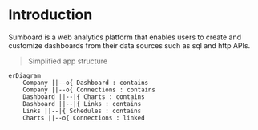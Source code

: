 # Introduction

Sumboard is a web analytics platform that enables users to create and customize dashboards from their data sources such as sql and http APIs.

> Simplified app structure

```mermaid
erDiagram
    Company ||--o{ Dashboard : contains
    Company ||--o{ Connections : contains
    Dashboard ||--|{ Charts : contains
    Dashboard ||--|{ Links : contains
    Links ||--|{ Schedules : contains
    Charts ||--o{ Connections : linked
```